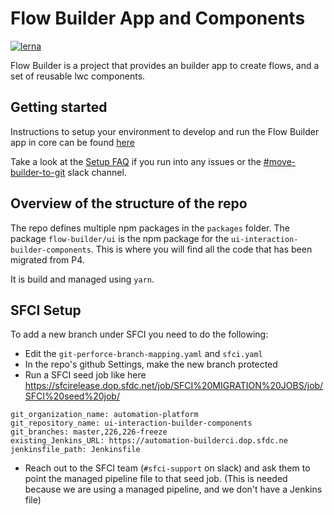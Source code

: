 # Flow Builder App and Components

[![lerna](https://img.shields.io/badge/maintained%20with-lerna-cc00ff.svg)](https://lerna.js.org/)

Flow Builder is a project that provides an builder app to create flows, and a set of reusable lwc components.

## Getting started

Instructions to setup your environment to develop and run the Flow Builder app in core can be found [here](/docs/DevelopmentSetup.md)

Take a look at the [Setup FAQ](https://salesforce.quip.com/BFVUA1AxQWKb) if you run into any issues or the [#move-builder-to-git](https://platformcloud.slack.com/archives/CQH866GSZ) slack channel.

## Overview of the structure of the repo

The repo defines multiple npm packages in the `packages` folder. The package `flow-builder/ui` is the npm package for the `ui-interaction-builder-components`. This is where you will find all the code that has been migrated from P4.

It is build and managed using `yarn`.

## SFCI Setup

To add a new branch under SFCI you need to do the following:

-   Edit the `git-perforce-branch-mapping.yaml` and `sfci.yaml`
-   In the repo's github Settings, make the new branch protected
-   Run a SFCI seed job like here https://sfcirelease.dop.sfdc.net/job/SFCI%20MIGRATION%20JOBS/job/SFCI%20seed%20job/

```text
git_organization_name: automation-platform
git_repository_name: ui-interaction-builder-components
git_branches: master,226,226-freeze
existing_Jenkins_URL: https://automation-builderci.dop.sfdc.ne
jenkinsfile_path: Jenkinsfile
```

-   Reach out to the SFCI team (`#sfci-support` on slack) and ask them to point the managed pipeline file to that seed job. (This is needed because we are using a managed pipeline, and we don't have a Jenkins file)
